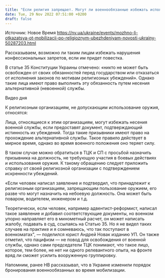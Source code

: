 ```yaml
---
title: "Если религия запрещает. Могут ли военнообязанные избежать использования оружия"
date: Tue, 29 Nov 2022 07:51:00 +0200
draft: false
---
```

Источник: Новое Время https://nv.ua/ukraine/events/mozhno-li-otkazatsya-ot-mobilizacii-po-religioznym-ubezhdeniyam-novosti-ukrainy-50287203.html


Рассказываем, возможно ли таким лицам избежать нарушения конфессиональных запретов, если им придет повестка.

В статье 35 Конституции Украины отмечено: «никто не может быть освобожден от своих обязанностей перед государством или отказаться от исполнения законов по мотивам религиозных убеждений». Однако такие лица имеют право выполнить эту обязанность путем несения альтернативной (невоенной) службы.

 Видео дня   

К религиозным организациям, не допускающим использование оружия, относятся:

Лица, относящиеся к этим организациям, могут избежать несения военной службы, если предоставят документ, подтверждающий истинность их убеждений. Тогда такие призывники имеют право на прохождение альтернативной службы. Такое правило действует в мирное время, однако во время военного положения оно теряет силу.

В таком случае можно обратиться в ТЦК и СП с просьбой назначить призывника на должность, не требующую участия в боевых действиях и использования оружия. К такому обращению следует приложить справку от своей религиозной организации с подтверждением искренности убеждений.

«Если человек написал заявление и подтвердил, что принадлежит к религиозным организациям, запрещающим пользование оружием, его разве что могут назначить на небоевую должность. Она может быть поваром, водителем, инженером и т.д.

 Теоретически, если человек, например адвентист-реформист, написал такое заявление и добавил соответствующие документы, но военком упорно направляет его в минометный расчет, он может написать жалобу, подавать в суд, ссылаясь на Статью 35. Но я не видел таких случаев на практике и я сомневаюсь, что так поступают в военкоматах", — поделился юрист Андрей Новак изданию УП. Он также отметил, что пацифизм — не повод для освобождения от военной службы, однако сами председатели ТЦК понимают, что такое лицо, которое, тем более, не нет ни одного релевантного опыта, на фронте вряд ли сможет усилить вооруженную группировку.

Напомним, ранее НВ рассказывал, что в Украине изменили порядок бронирования военнообязанных во время мобилизации.
